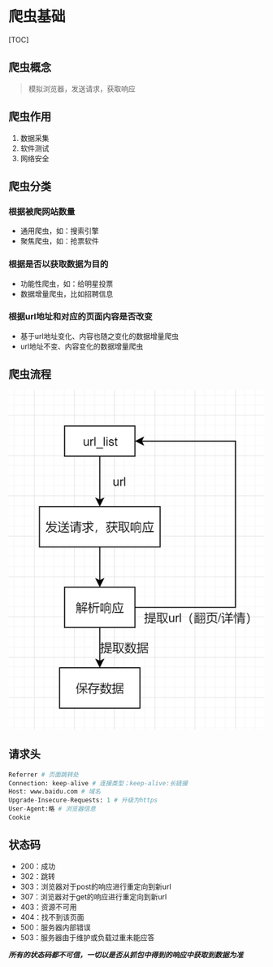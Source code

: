 # 爬虫基础

[TOC]

## 爬虫概念

> 模拟浏览器，发送请求，获取响应

## 爬虫作用

1. 数据采集
2. 软件测试
3. 网络安全

## 爬虫分类

### 根据被爬网站数量

* 通用爬虫，如：搜索引擎
* 聚焦爬虫，如：抢票软件

### 根据是否以获取数据为目的

* 功能性爬虫，如：给明星投票
* 数据增量爬虫，比如招聘信息

### 根据url地址和对应的页面内容是否改变

* 基于url地址变化、内容也随之变化的数据增量爬虫
* url地址不变、内容变化的数据增量爬虫

## 爬虫流程

![爬虫流程](./image\爬虫流程.png)

## 请求头

```python
Referrer # 页面跳转处
Connection: keep-alive # 连接类型；keep-alive:长链接
Host: www.baidu.com # 域名
Upgrade-Insecure-Requests: 1 # 升级为https
User-Agent:略 # 浏览器信息
Cookie
```

## 状态码

* 200：成功
* 302：跳转
* 303：浏览器对于post的响应进行重定向到新url
* 307：浏览器对于get的响应进行重定向到新url
* 403：资源不可用
* 404：找不到该页面
* 500：服务器内部错误
* 503：服务器由于维护或负载过重未能应答

***所有的状态码都不可信，一切以是否从抓包中得到的响应中获取到数据为准***